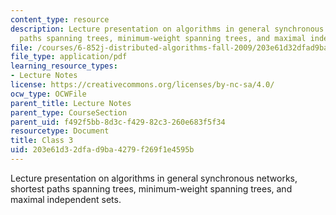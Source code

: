 ```yaml
---
content_type: resource
description: Lecture presentation on algorithms in general synchronous networks, shortest
  paths spanning trees, minimum-weight spanning trees, and maximal independent sets.
file: /courses/6-852j-distributed-algorithms-fall-2009/203e61d32dfad9ba4279f269f1e4595b_MIT6_852JF09_lec03.pdf
file_type: application/pdf
learning_resource_types:
- Lecture Notes
license: https://creativecommons.org/licenses/by-nc-sa/4.0/
ocw_type: OCWFile
parent_title: Lecture Notes
parent_type: CourseSection
parent_uid: f492f5bb-8d3c-f429-82c3-260e683f5f34
resourcetype: Document
title: Class 3
uid: 203e61d3-2dfa-d9ba-4279-f269f1e4595b
---
```

Lecture presentation on algorithms in general synchronous networks, shortest paths spanning trees, minimum-weight spanning trees, and maximal independent sets.